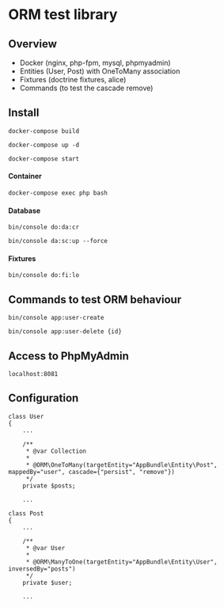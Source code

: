 ORM test library
========================

 ## Overview
 
 * Docker (nginx, php-fpm, mysql, phpmyadmin)
 * Entities (User, Post) with OneToMany association
 * Fixtures (doctrine fixtures, alice)
 * Commands (to test the cascade remove)

 ## Install
 
 ` docker-compose build `
 
 ` docker-compose up -d `
 
 ` docker-compose start `
 
 #### Container
 
 `docker-compose exec php bash `
 
 #### Database
 
 ` bin/console do:da:cr `
 
 ` bin/console da:sc:up --force `
 
 #### Fixtures
 
 ` bin/console do:fi:lo `
 
 ## Commands to test ORM behaviour
 
 ` bin/console app:user-create `
 
 ` bin/console app:user-delete {id} `
 
 ## Access to PhpMyAdmin
 
 ` localhost:8081 `
 
 ## Configuration
 
 ```
 class User
 {
     ...
     
     /**
      * @var Collection
      *
      * @ORM\OneToMany(targetEntity="AppBundle\Entity\Post", mappedBy="user", cascade={"persist", "remove"})
      */
     private $posts;
     
     ...
  ```
  
  ```
  class Post
  {
      ...
      
      /**
       * @var User
       *
       * @ORM\ManyToOne(targetEntity="AppBundle\Entity\User", inversedBy="posts")
       */
      private $user;
      
      ...
 ``` 